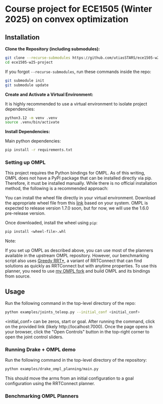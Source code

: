 # Course project for ECE1505 (Winter 2025) on convex optimization

## Installation

**Clone the Repository (including submodules):**

```bash
git clone --recurse-submodules https://github.com/utiasSTARS/ece1505-w25-project
cd ece1505-w25-project
```

If you forgot `--recurse-submodules`, run these commands inside the repo:
```bash
git submodule init
git submodule update
```

**Create and Activate a Virtual Environment:**

It is highly recommended to use a virtual environment to isolate project dependencies:

```bash
python3.12 -m venv .venv
source .venv/bin/activate
```

**Install Dependencies:**

Main python dependencies:
```bash
pip install -r requirements.txt
```

### Setting up OMPL

This project requires the Python bindings for OMPL. As of this writing, OMPL does not have a PyPI package that can be installed directly via pip. Therefore, it must be installed manually. While there is no official installation method, the following is a recommended approach:

You can install the wheel file directly in your virtual environment. Download the appropriate wheel file from this [link](https://github.com/ompl/ompl/releases/tag/prerelease) based on your system. OMPL is expected to release version 1.7.0 soon, but for now, we will use the 1.6.0 pre-release version.

Once downloaded, install the wheel using `pip`:
```bash
pip install <wheel-file>.whl
```

Note:

If you set up OMPL as described above, you can use most of the planners available in the upstream OMPL repository. However, our benchmarking script also uses [Greedy RRT*](https://arxiv.org/abs/2405.03411v2), a variant of RRTConnect that can find solutions as quickly as RRTConnect but with anytime properties. To use this planner, you need to use [my OMPL fork](https://github.com/mlsdpk/ompl/tree/greedyrrtstar) and build OMPL and its bindings from source.


## Usage

Run the following command in the top-level directory of the repo:
```bash
python examples/joints_teleop.py --initial_conf <initial_conf>
```
<initial_conf> can be zeros, start or goal.
After running the command, click on the provided link (likely http://localhost:7000). 
Once the page opens in your browser, click the "Open Controls" button 
in the top-right corner to open the joint control sliders.

### Running Drake + OMPL demo
Run the following command in the top-level directory of the repository:
```bash
python examples/drake_ompl_planning/main.py
```

This should move the arms from an initial configuration to a goal configuration using the RRTConnect planner.

### Benchmarking OMPL Planners
